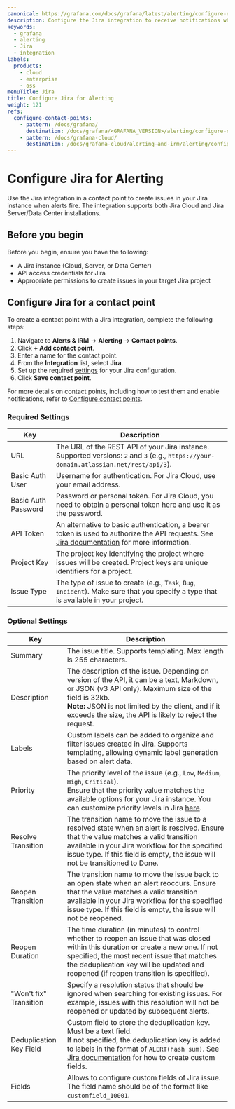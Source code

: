 ```yaml
---
canonical: https://grafana.com/docs/grafana/latest/alerting/configure-notifications/manage-contact-points/integrations/configure-jira/
description: Configure the Jira integration to receive notifications when your alerts are firing
keywords:
  - grafana
  - alerting
  - Jira
  - integration
labels:
  products:
    - cloud
    - enterprise
    - oss
menuTitle: Jira
title: Configure Jira for Alerting
weight: 121
refs:
  configure-contact-points:
    - pattern: /docs/grafana/
      destination: /docs/grafana/<GRAFANA_VERSION>/alerting/configure-notifications/manage-contact-points/
    - pattern: /docs/grafana-cloud/
      destination: /docs/grafana-cloud/alerting-and-irm/alerting/configure-notifications/manage-contact-points/
---
```


# Configure Jira for Alerting

Use the Jira integration in a contact point to create issues in your Jira instance when alerts fire. The integration supports both Jira Cloud and Jira Server/Data Center installations.

## Before you begin

Before you begin, ensure you have the following:

- A Jira instance (Cloud, Server, or Data Center)
- API access credentials for Jira
- Appropriate permissions to create issues in your target Jira project

## Configure Jira for a contact point

To create a contact point with a Jira integration, complete the following steps:

1. Navigate to **Alerts & IRM** -> **Alerting** -> **Contact points**.
2. Click **+ Add contact point**.
3. Enter a name for the contact point.
4. From the **Integration** list, select **Jira**.
5. Set up the required [settings](#required-settings) for your Jira configuration.
6. Click **Save contact point**.

For more details on contact points, including how to test them and enable notifications, refer to [Configure contact points](ref:configure-contact-points).

### Required Settings

| Key                 | Description                                                                                                                                                                                                                            |
| ------------------- | -------------------------------------------------------------------------------------------------------------------------------------------------------------------------------------------------------------------------------------- |
| URL                 | The URL of the REST API of your Jira instance. Supported versions: `2` and `3` (e.g., `https://your-domain.atlassian.net/rest/api/3`).                                                                                                 |
| Basic Auth User     | Username for authentication. For Jira Cloud, use your email address.                                                                                                                                                                   |
| Basic Auth Password | Password or personal token. For Jira Cloud, you need to obtain a personal token [here](https://id.atlassian.com/manage-profile/security/api-tokens) and use it as the password.                                                        |
| API Token           | An alternative to basic authentication, a bearer token is used to authorize the API requests. See [Jira documentation](https://confluence.atlassian.com/enterprise/using-personal-access-tokens-1026032365.html) for more information. |
| Project Key         | The project key identifying the project where issues will be created. Project keys are unique identifiers for a project.                                                                                                               |
| Issue Type          | The type of issue to create (e.g., `Task`, `Bug`, `Incident`). Make sure that you specify a type that is available in your project.                                                                                                    |

### Optional Settings

| Key                     | Description                                                                                                                                                                                                                                                                                                           |
| ----------------------- | --------------------------------------------------------------------------------------------------------------------------------------------------------------------------------------------------------------------------------------------------------------------------------------------------------------------- |
| Summary                 | The issue title. Supports templating. Max length is 255 characters.                                                                                                                                                                                                                                                   |
| Description             | The description of the issue. Depending on version of the API, it can be a text, Markdown, or JSON (v3 API only). Maximum size of the field is 32kb.<br>**Note:** JSON is not limited by the client, and if it exceeds the size, the API is likely to reject the request.                                             |
| Labels                  | Custom labels can be added to organize and filter issues created in Jira. Supports templating, allowing dynamic label generation based on alert data.                                                                                                                                                                 |
| Priority                | The priority level of the issue (e.g., `Low`, `Medium`, `High`, `Critical`). <br>Ensure that the priority value matches the available options for your Jira instance. You can customize priority levels in Jira [here](https://support.atlassian.com/jira-cloud-administration/docs/configure-priorities/).           |
| Resolve Transition      | The transition name to move the issue to a resolved state when an alert is resolved. Ensure that the value matches a valid transition available in your Jira workflow for the specified issue type. If this field is empty, the issue will not be transitioned to Done.                                               |
| Reopen Transition       | The transition name to move the issue back to an open state when an alert reoccurs. Ensure that the value matches a valid transition available in your Jira workflow for the specified issue type. If this field is empty, the issue will not be reopened.                                                            |
| Reopen Duration         | The time duration (in minutes) to control whether to reopen an issue that was closed within this duration or create a new one. If not specified, the most recent issue that matches the deduplication key will be updated and reopened (if reopen transition is specified).                                           |
| "Won't fix" Transition  | Specify a resolution status that should be ignored when searching for existing issues. For example, issues with this resolution will not be reopened or updated by subsequent alerts.                                                                                                                                 |
| Deduplication Key Field | Custom field to store the deduplication key. Must be a text field. <br> If not specified, the deduplication key is added to labels in the format of `ALERT(hash sum)`. See [Jira documentation](https://support.atlassian.com/jira-cloud-administration/docs/create-a-custom-field/) for how to create custom fields. |
| Fields                  | Allows to configure custom fields of Jira issue. The field name should be of the format like `customfield_10001`.                                                                                                                                                                                                     |
